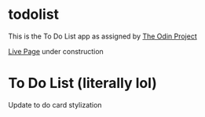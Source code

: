 # todolist

This is the To Do List app as assigned by [The Odin Project](https://www.theodinproject.com/)

[Live Page]() under construction

# To Do List (literally lol)

Update to do card stylization